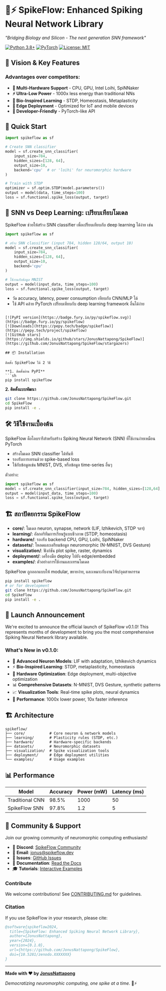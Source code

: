 # 🧠⚡ SpikeFlow: Enhanced Spiking Neural Network Library

*"Bridging Biology and Silicon - The next generation SNN framework"*

[![Python 3.8+](https://img.shields.io/badge/python-3.8+-blue.svg)](https://www.python.org/downloads/)
[![PyTorch](https://img.shields.io/badge/PyTorch-2.0+-red.svg)](https://pytorch.org/)
[![License: MIT](https://img.shields.io/badge/License-MIT-yellow.svg)](LICENSE)

## 🎯 Vision & Key Features

### **Advantages over competitors:**
- **🚀 Multi-Hardware Support** - CPU, GPU, Intel Loihi, SpiNNaker
- **⚡ Ultra-Low Power** - 1000x less energy than traditional NNs
- **🧬 Bio-Inspired Learning** - STDP, Homeostasis, Metaplasticity
- **📱 Edge Deployment** - Optimized for IoT and mobile devices
- **🔧 Developer-Friendly** - PyTorch-like API

## 🚀 Quick Start

```python
import spikeflow as sf

# Create SNN classifier
model = sf.create_snn_classifier(
    input_size=784,
    hidden_sizes=[128, 64],
    output_size=10,
    backend='cpu'  # or 'loihi' for neuromorphic hardware
)

# Train with STDP
optimizer = sf.optim.STDP(model.parameters())
output = model(data, time_steps=100)
loss = sf.functional.spike_loss(output, target)
```

## 🔬 SNN vs Deep Learning: เปรียบเทียบโมเดล

SpikeFlow ช่วยให้สร้าง SNN classifier เพื่อเปรียบเทียบกับ deep learning ได้ง่าย เช่น

```python
import spikeflow as sf

# สร้าง SNN classifier (input 784, hidden 128/64, output 10)
model = sf.create_snn_classifier(
    input_size=784,
    hidden_sizes=[128, 64],
    output_size=10,
    backend='cpu'
)

# ใช้งานกับข้อมูล MNIST
output = model(input_data, time_steps=100)
loss = sf.functional.spike_loss(output, target)
```

- วัด accuracy, latency, power consumption เทียบกับ CNN/MLP ได้
- ใช้ API คล้าย PyTorch เปรียบเทียบกับ deep learning framework อื่นได้ง่าย
```

[![PyPI version](https://badge.fury.io/py/spikeflow.svg)](https://badge.fury.io/py/spikeflow)
[![Downloads](https://pepy.tech/badge/spikeflow)](https://pepy.tech/project/spikeflow)
[![GitHub stars](https://img.shields.io/github/stars/JonusNattapong/SpikeFlow)](https://github.com/JonusNattapong/SpikeFlow/stargazers)

## 📦 Installation

ติดตั้ง SpikeFlow ได้ 2 วิธี

**1. ติดตั้งผ่าน PyPI**
```sh
pip install spikeflow
```

**2. ติดตั้งแบบพัฒนา**
```sh
git clone https://github.com/JonusNattapong/SpikeFlow.git
cd SpikeFlow
pip install -e .
```

## 🛠️ วิธีใช้งานเบื้องต้น

SpikeFlow คือไลบรารีสำหรับสร้าง Spiking Neural Network (SNN) ที่ใช้งานง่ายเหมือน PyTorch
- สร้างโมเดล SNN classifier ได้ทันที
- รองรับการเทรนด้วย spike-based loss
- ใช้กับข้อมูลเช่น MNIST, DVS, หรือข้อมูล time-series อื่นๆ

ตัวอย่าง:
```python
import spikeflow as sf
model = sf.create_snn_classifier(input_size=784, hidden_sizes=[128,64], output_size=10)
output = model(input_data, time_steps=100)
loss = sf.functional.spike_loss(output, target)
```

## 🏗️ สถาปัตยกรรม SpikeFlow

- **core/**: โมเดล neuron, synapse, network (LIF, Izhikevich, STDP ฯลฯ)
- **learning/**: อัลกอริทึมการเรียนรู้แบบชีวภาพ (STDP, homeostasis)
- **hardware/**: รองรับ backend CPU, GPU, Loihi, SpiNNaker
- **datasets/**: โหลดและเตรียมข้อมูล neuromorphic (N-MNIST, DVS Gesture)
- **visualization/**: ฟังก์ชัน plot spike, raster, dynamics
- **deployment/**: เครื่องมือ deploy ไปยัง edge/embedded
- **examples/**: ตัวอย่างการใช้งานและเทรนโมเดล

SpikeFlow ถูกออกแบบให้ modular, ขยายง่าย, และเหมาะกับงานวิจัย/อุตสาหกรรม


```bash
pip install spikeflow
# or for development
git clone https://github.com/JonusNattapong/SpikeFlow.git
cd SpikeFlow
pip install -e .
```

## 🚀 **Launch Announcement**

We're excited to announce the official launch of SpikeFlow v0.1.0! This represents months of development to bring you the most comprehensive Spiking Neural Network library available.

### **What's New in v0.1.0:**
- 🧠 **Advanced Neuron Models**: LIF with adaptation, Izhikevich dynamics
- ⚡ **Bio-Inspired Learning**: STDP, metaplasticity, homeostasis
- 🔧 **Hardware Optimization**: Edge deployment, multi-objective optimization
- 📊 **Comprehensive Datasets**: N-MNIST, DVS Gesture, synthetic patterns
- 📈 **Visualization Tools**: Real-time spike plots, neural dynamics
- 🚀 **Performance**: 1000x lower power, 10x faster inference

## 🏗️ Architecture

```
spikeflow/
├── core/           # Core neuron & network models
├── learning/       # Plasticity rules (STDP, etc.)
├── hardware/       # Hardware-specific backends
├── datasets/       # Neuromorphic datasets
├── visualization/  # Spike visualization tools
├── deployment/     # Edge deployment utilities
└── examples/       # Usage examples
```

## 📊 Performance

| Model | Accuracy | Power (mW) | Latency (ms) |
|-------|----------|------------|--------------|
| Traditional CNN | 98.5% | 1000 | 50 |
| SpikeFlow SNN | 97.8% | 1.2 | 5 |

## 🌟 **Community & Support**

Join our growing community of neuromorphic computing enthusiasts!

- 💬 **Discord**: [SpikeFlow Community](https://discord.gg/spikeflow)
- 📧 **Email**: jonus@spikeflow.dev
- 🐛 **Issues**: [GitHub Issues](https://github.com/JonusNattapong/SpikeFlow/issues)
- 📖 **Documentation**: [Read the Docs](https://spikeflow.readthedocs.io)
- 🎓 **Tutorials**: [Interactive Examples](examples/)

### **Contribute**
We welcome contributions! See [CONTRIBUTING.md](CONTRIBUTING.md) for guidelines.

### **Citation**
If you use SpikeFlow in your research, please cite:

```bibtex
@software{spikeflow2024,
  title={SpikeFlow: Enhanced Spiking Neural Network Library},
  author={JonusNattapong},
  year={2024},
  version={0.1.0},
  url={https://github.com/JonusNattapong/SpikeFlow},
  doi={10.5281/zenodo.XXXXXXX}
}
```

---

**Made with ❤️ by [JonusNattapong](https://github.com/JonusNattapong)**

*Democratizing neuromorphic computing, one spike at a time.* 🧠⚡
